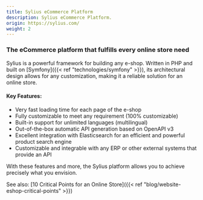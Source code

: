 ```yaml
---
title: Sylius eCommerce Platform
description: Sylius eCommerce Platform.
origin: https://sylius.com/
weight: 2
---
```


### The eCommerce platform that fulfills every online store need

Sylius is a powerful framework for building any e-shop. Written in PHP and built on [Symfony]({{< ref "technologies/symfony" >}}), its architectural design allows for any customization, making it a reliable solution for an online store.

#### Key Features:
* Very fast loading time for each page of the e-shop
* Fully customizable to meet any requirement (100% customizable)
* Built-in support for unlimited languages (multilingual)
* Out-of-the-box automatic API generation based on OpenAPI v3
* Excellent integration with Elasticsearch for an efficient and powerful product search engine
* Customizable and integrable with any ERP or other external systems that provide an API

With these features and more, the Sylius platform allows you to achieve precisely what you envision.

See also: [10 Critical Points for an Online Store]({{< ref "blog/website-eshop-critical-points" >}})
